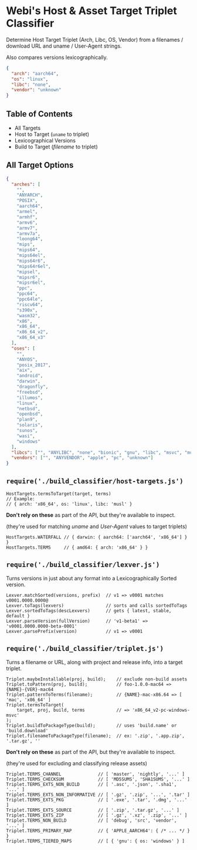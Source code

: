 # Webi's Host & Asset Target Triplet Classifier

Determine Host Target Triplet (Arch, Libc, OS, Vendor) from a filenames /
download URL and uname / User-Agent strings.

Also compares versions lexicographically.

```json
{
  "arch": "aarch64",
  "os": "linux",
  "libc": "none",
  "vendor": "unknown"
}
```

## Table of Contents

- All Targets
- Host to Target (`uname` to triplet)
- Lexicographical Versions
- Build to Target (_filename_ to triplet)

## All Target Options

```json
{
  "arches": [
    "",
    "ANYARCH",
    "POSIX",
    "aarch64",
    "armel",
    "armhf",
    "armv6",
    "armv7",
    "armv7a",
    "loong64",
    "mips",
    "mips64",
    "mips64el",
    "mips64r6",
    "mips64r6el",
    "mipsel",
    "mipsr6",
    "mipsr6el",
    "ppc",
    "ppc64",
    "ppc64le",
    "riscv64",
    "s390x",
    "wasm32",
    "x86",
    "x86_64",
    "x86_64_v2",
    "x86_64_v3"
  ],
  "oses": [
    "",
    "ANYOS",
    "posix_2017",
    "aix",
    "android",
    "darwin",
    "dragonfly",
    "freebsd",
    "illumos",
    "linux",
    "netbsd",
    "openbsd",
    "plan9",
    "solaris",
    "sunos",
    "wasi",
    "windows"
  ],
  "libcs": ["", "ANYLIBC", "none", "bionic", "gnu", "libc", "msvc", "musl"],
  "vendors": ["", "ANYVENDOR", "apple", "pc", "unknown"]
}
```

## `require('./build_classifier/host-targets.js')`

```text
HostTargets.termsToTarget(target, terms)
// Example:
// { arch: 'x86_64', os: 'linux', libc: 'musl' }
```

**Don't rely on these** as part of the API, but they're available to inspect.

(they're used for matching _uname_ and _User-Agent_ values to target triplets)

```text
HostTargets.WATERFALL // { darwin: { aarch64: ['aarch64', 'x86_64'] } }
HostTargets.TERMS     // { amd64: { arch: 'x86_64' } }
```

## `require('./build_classifier/lexver.js')`

Turns versions in just about any format into a Lexicographically Sorted version.

```text
Lexver.matchSorted(versions, prefix)  // v1 => v0001 matches v0001.0000.0000@
Lexver.toTags(lexvers)                // sorts and calls sortedToTags
Lexver.sortedToTags(descLexvers)      // gets { latest, stable, default }
Lexver.parseVersion(fullVersion)      // 'v1-beta1' => 'v0001.0000.0000-beta-0001'
Lexver.parsePrefix(version)           // v1 => v0001
```

## `require('./build_classifier/triplet.js')`

Turns a filename or URL, along with project and release info, into a target
triplet.

```text
Triplet.maybeInstallable(proj, build);    // exclude non-build assets
Triplet.toPattern(proj, build);           // foo-1.0.0-mac64 => {NAME}-{VER}-mac64
Triplet.patternToTerms(filename);         // {NAME}-mac-x86.64 => [ 'mac', 'x86_64' ]
Triplet.termsToTarget(
    target, proj, build, terms            // => 'x86_64_v2-pc-windows-msvc'
);
Triplet.buildToPackageType(build);        // uses 'build.name' or 'build.download'
Triplet.filenameToPackageType(filename);  // ex: '.zip', '.app.zip', '.tar.gz', ''
```

**Don't rely on these** as part of the API, but they're available to inspect.

(they're used for excluding and classifying release assets)

```text
Triplet.TERMS_CHANNEL              // [ 'master', 'nightly', '...' ]
Triplet.TERMS_CHECKSUM             // [ 'MD5SUMS', 'SHA1SUMS', '...' ]
Triplet.TERMS_EXTS_NON_BUILD       // [ '.asc', '.json', '.sha1', '...' ]
Triplet.TERMS_EXTS_NON_INFORMATIVE // [ '.gz', '.zip', '...', '.tar' ]
Triplet.TERMS_EXTS_PKG             // [ '.exe', '.tar', '.dmg', '...' ]
Triplet.TERMS_EXTS_SOURCE          // [ '.zip', '.tar.gz', '...' ]
Triplet.TERMS_EXTS_ZIP             // [ '.gz', '.xz', '.zip', '...' ]
Triplet.TERMS_NON_BUILD            // [ 'debug', 'src', 'vendor', '...' ]
Triplet.TERMS_PRIMARY_MAP          // { 'APPLE_AARCH64': { /* ... */ } }
Triplet.TERMS_TIERED_MAPS          // [ { 'gnu': { os: 'windows' } ]
```
